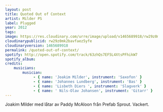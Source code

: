 ```yaml
---
layout: post
title: Quoted Out of Context
artist: Milder PS
label: Plugged
year: 2012
tags: 
image: https://res.cloudinary.com/urre/image/upload/v1465689918/rw29z0mk2bavfaez5yfe.jpg
cloudinarypublicid: rw29z0mk2bavfaez5yfe
cloudinaryversion: 1465689918
permalink: /quoted-out-of-context/
spotify: http://open.spotify.com/track/63zhQs7EF5L4XtsPFhikW7
spotify_album: 
credits:
    musicians:
        musician:
             - { name: 'Joakim Milder', instrument: 'Saxofon' }
             - { name: 'Johannes Lundberg', instrument: 'Bas' }
             - { name: 'Lisbeth Diers ', instrument: 'Slagverk' }
             - { name: ' Nils-Olav Johansen', instrument: 'Gitarr' }
---
```


Joakim Milder med låtar av Paddy McAloon från Prefab Sprout. Vackert.